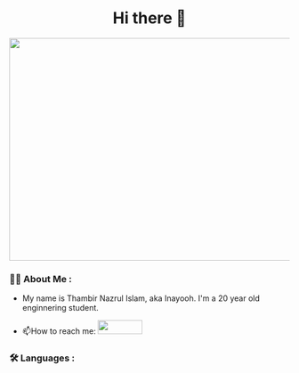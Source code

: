 <h1 align= "center"> Hi there 👋 </h1>
<div align="center">
  <img src="https://visualmodo.com/wp-content/uploads/2022/11/How-To-Start-a-Software-Developer-Engineer-Career.png" width="600" height="400"/>
</div>

### 🧑‍🎓 About Me :
- My name is Thambir Nazrul Islam, aka Inayooh. I'm a 20 year old enginnering student.

- :mailbox:How to reach me: [<img src="https://assets.stickpng.com/images/580b57fcd9996e24bc43c528.png" width="80" height="25" margin:10px>](https://www.linkedin.com/in/thambir-n-464358221/)



### :hammer_and_wrench: Languages :



<!--
**Inayooh/Inayooh** is a ✨ _special_ ✨ repository because its `README.md` (this file) appears on your GitHub profile.

Here are some ideas to get you started:

- 🔭 I’m currently working on ...
- 🌱 I’m currently learning ...
- 👯 I’m looking to collaborate on ...
- 🤔 I’m looking for help with ...
- 💬 Ask me about ...
- 📫 How to reach me: ...
- 😄 Pronouns: ...
- ⚡ Fun fact: ...
-->
